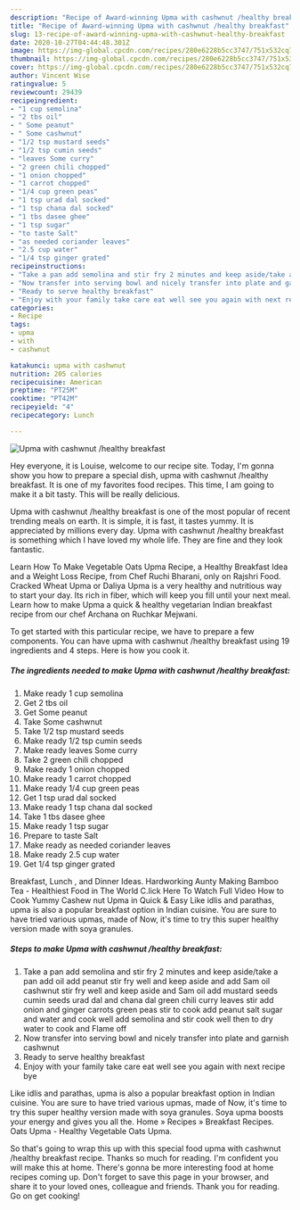 ```yaml
---
description: "Recipe of Award-winning Upma with cashwnut /healthy breakfast"
title: "Recipe of Award-winning Upma with cashwnut /healthy breakfast"
slug: 13-recipe-of-award-winning-upma-with-cashwnut-healthy-breakfast
date: 2020-10-27T04:44:48.301Z
image: https://img-global.cpcdn.com/recipes/280e6228b5cc3747/751x532cq70/upma-with-cashwnut-healthy-breakfast-recipe-main-photo.jpg
thumbnail: https://img-global.cpcdn.com/recipes/280e6228b5cc3747/751x532cq70/upma-with-cashwnut-healthy-breakfast-recipe-main-photo.jpg
cover: https://img-global.cpcdn.com/recipes/280e6228b5cc3747/751x532cq70/upma-with-cashwnut-healthy-breakfast-recipe-main-photo.jpg
author: Vincent Wise
ratingvalue: 5
reviewcount: 29439
recipeingredient:
- "1 cup semolina"
- "2 tbs oil"
- " Some peanut"
- " Some cashwnut"
- "1/2 tsp mustard seeds"
- "1/2 tsp cumin seeds"
- "leaves Some curry"
- "2 green chili chopped"
- "1 onion chopped"
- "1 carrot chopped"
- "1/4 cup green peas"
- "1 tsp urad dal socked"
- "1 tsp chana dal socked"
- "1 tbs dasee ghee"
- "1 tsp sugar"
- "to taste Salt"
- "as needed coriander leaves"
- "2.5 cup water"
- "1/4 tsp ginger grated"
recipeinstructions:
- "Take a pan add semolina and stir fry 2 minutes and keep aside/take a pan add oil add peanut stir fry well and keep aside and add Sam oil cashwnut stir fry well and keep aside and Sam oil add mustard seeds cumin seeds urad dal and chana dal green chili curry leaves stir add onion and ginger carrots green peas stir to cook add peanut salt sugar and water and cook well add semolina and stir cook well then to dry water to cook and Flame off"
- "Now transfer into serving bowl and nicely transfer into plate and garnish cashwnut"
- "Ready to serve healthy breakfast"
- "Enjoy with your family take care eat well see you again with next recipe bye"
categories:
- Recipe
tags:
- upma
- with
- cashwnut

katakunci: upma with cashwnut 
nutrition: 205 calories
recipecuisine: American
preptime: "PT25M"
cooktime: "PT42M"
recipeyield: "4"
recipecategory: Lunch

---
```



![Upma with cashwnut /healthy breakfast](https://img-global.cpcdn.com/recipes/280e6228b5cc3747/751x532cq70/upma-with-cashwnut-healthy-breakfast-recipe-main-photo.jpg)

Hey everyone, it is Louise, welcome to our recipe site. Today, I'm gonna show you how to prepare a special dish, upma with cashwnut /healthy breakfast. It is one of my favorites food recipes. This time, I am going to make it a bit tasty. This will be really delicious.

Upma with cashwnut /healthy breakfast is one of the most popular of recent trending meals on earth. It is simple, it is fast, it tastes yummy. It is appreciated by millions every day. Upma with cashwnut /healthy breakfast is something which I have loved my whole life. They are fine and they look fantastic.

Learn How To Make Vegetable Oats Upma Recipe, a Healthy Breakfast Idea and a Weight Loss Recipe, from Chef Ruchi Bharani, only on Rajshri Food. Cracked Wheat Upma or Daliya Upma is a very healthy and nutritious way to start your day. Its rich in fiber, which will keep you fill until your next meal. Learn how to make Upma a quick &amp; healthy vegetarian Indian breakfast recipe from our chef Archana on Ruchkar Mejwani.


To get started with this particular recipe, we have to prepare a few components. You can have upma with cashwnut /healthy breakfast using 19 ingredients and 4 steps. Here is how you cook it.

<!--inarticleads1-->

##### The ingredients needed to make Upma with cashwnut /healthy breakfast:

1. Make ready 1 cup semolina
1. Get 2 tbs oil
1. Get  Some peanut
1. Take  Some cashwnut
1. Take 1/2 tsp mustard seeds
1. Make ready 1/2 tsp cumin seeds
1. Make ready leaves Some curry
1. Take 2 green chili chopped
1. Make ready 1 onion chopped
1. Make ready 1 carrot chopped
1. Make ready 1/4 cup green peas
1. Get 1 tsp urad dal socked
1. Make ready 1 tsp chana dal socked
1. Take 1 tbs dasee ghee
1. Make ready 1 tsp sugar
1. Prepare to taste Salt
1. Make ready as needed coriander leaves
1. Make ready 2.5 cup water
1. Get 1/4 tsp ginger grated


Breakfast, Lunch , and Dinner Ideas. Hardworking Aunty Making Bamboo Tea - Healthiest Food in The World C.lick Here To Watch Full Video How to Cook Yummy Cashew nut Upma in Quick &amp; Easy Like idlis and parathas, upma is also a popular breakfast option in Indian cuisine. You are sure to have tried various upmas, made of Now, it&#39;s time to try this super healthy version made with soya granules. 

<!--inarticleads2-->

##### Steps to make Upma with cashwnut /healthy breakfast:

1. Take a pan add semolina and stir fry 2 minutes and keep aside/take a pan add oil add peanut stir fry well and keep aside and add Sam oil cashwnut stir fry well and keep aside and Sam oil add mustard seeds cumin seeds urad dal and chana dal green chili curry leaves stir add onion and ginger carrots green peas stir to cook add peanut salt sugar and water and cook well add semolina and stir cook well then to dry water to cook and Flame off
1. Now transfer into serving bowl and nicely transfer into plate and garnish cashwnut
1. Ready to serve healthy breakfast
1. Enjoy with your family take care eat well see you again with next recipe bye


Like idlis and parathas, upma is also a popular breakfast option in Indian cuisine. You are sure to have tried various upmas, made of Now, it&#39;s time to try this super healthy version made with soya granules. Soya upma boosts your energy and gives you all the. Home » Recipes » Breakfast Recipes. Oats Upma - Healthy Vegetable Oats Upma. 

So that's going to wrap this up with this special food upma with cashwnut /healthy breakfast recipe. Thanks so much for reading. I'm confident you will make this at home. There's gonna be more interesting food at home recipes coming up. Don't forget to save this page in your browser, and share it to your loved ones, colleague and friends. Thank you for reading. Go on get cooking!
